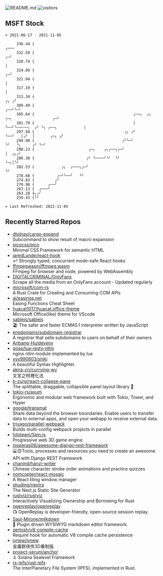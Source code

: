 ![README.md](https://github.com/Gerhut/Gerhut/workflows/README.md/badge.svg)
![visitors](https://visitors.vercel.app/Gerhut/Gerhut?token=8cf69d1f6813d272ef062726b6070c9be4ff72038cfe5a7ded7384a8da65d866)

## MSFT Stock

```
> 2021-06-17 - 2021-11-05

     336.44 ┤                                                                                               ╭─── 
     332.59 ┤                                                                                             ╭─╯    
     328.74 ┤                                                                                             │      
     324.89 ┤                                                                                           ╭─╯      
     321.04 ┤                                                                                           │        
     317.19 ┤                                                                                           │        
     313.34 ┤                                                                                       ╭╮ ╭╯        
     309.49 ┤                                                                                    ╭──╯╰─╯         
     305.64 ┤                                            ╭──╮  ╭╮         ╭─╮                  ╭─╯               
     301.79 ┤                                            │  ╰──╯╰─────╮  ╭╯ ╰╮ ╭──╮            │                 
     297.94 ┤                                        ╭╮ ╭╯            ╰──╯   │╭╯  │       ╭─╮ ╭╯                 
     294.08 ┤                                       ╭╯╰─╯                    ╰╯   ╰╮     ╭╯ ╰─╯                  
     290.23 ┤                        ╭─╮    ╭╮╭──╮╭─╯                              │  ╭╮╭╯                       
     286.38 ┤                       ╭╯ ╰────╯╰╯  ╰╯                                ╰─╮│╰╯                        
     282.53 ┤            ╭╮  ╭───╮╭─╯                                                ╰╯                          
     278.68 ┤          ╭─╯╰──╯   ╰╯                                                                              
     274.83 ┤         ╭╯                                                                                         
     270.98 ┤      ╭──╯                                                                                          
     267.13 ┤  ╭───╯                                                                                             
     263.28 ┼╮╭╯                                                                                                 
     259.43 ┤╰╯                                                                                                  

> Last Refreshed: 2021-11-05
```

## Recently Starred Repos

- [dtolnay/cargo-expand](https://github.com/dtolnay/cargo-expand)  
  Subcommand to show result of macro expansion
- [picocss/pico](https://github.com/picocss/pico)  
  Minimal CSS Framework for semantic HTML
- [jaredLunde/react-hook](https://github.com/jaredLunde/react-hook)  
  ↩ Strongly typed, concurrent mode-safe React hooks
- [ffmpegwasm/ffmpeg.wasm](https://github.com/ffmpegwasm/ffmpeg.wasm)  
  FFmpeg for browser and node, powered by WebAssembly
- [DIGITALCRIMINAL/OnlyFans](https://github.com/DIGITALCRIMINAL/OnlyFans)  
  Scrape all the media from an OnlyFans account - Updated regularly
- [microsoft/com-rs](https://github.com/microsoft/com-rs)  
  A Rust Crate for Creating and Consuming COM APIs
- [ai/easings.net](https://github.com/ai/easings.net)  
  Easing Functions Cheat Sheet
- [huacat1017/huacat.office-theme](https://github.com/huacat1017/huacat.office-theme)  
  Microsoft Office(like) theme for VScode
- [sablejs/sablejs](https://github.com/sablejs/sablejs)  
  🏖️ The safer and faster ECMA5.1 interpreter written by JavaScript
- [ensdomains/subdomain-registrar](https://github.com/ensdomains/subdomain-registrar)  
  A registrar that sells subdomains to users on behalf of their owners
- [Anbang-Hu/devenv](https://github.com/Anbang-Hu/devenv)  
- [gosp/lua-resty-ntlm](https://github.com/gosp/lua-resty-ntlm)  
  nginx ntlm module implemented by lua
- [yyx990803/shiki](https://github.com/yyx990803/shiki)  
  A beautiful Syntax Highlighter.
- [akira-cn/currying-wy](https://github.com/akira-cn/currying-wy)  
  文言之柯裡化法
- [b-zurg/react-collapse-pane](https://github.com/b-zurg/react-collapse-pane)  
  The splittable, draggable, collapsible panel layout library 🎉
- [tokio-rs/axum](https://github.com/tokio-rs/axum)  
  Ergonomic and modular web framework built with Tokio, Tower, and Hyper
- [google/transmat](https://github.com/google/transmat)  
  Share data beyond the browser boundaries. Enable users to transfer data to external apps, and open your webapp to receive external data.
- [trivago/parallel-webpack](https://github.com/trivago/parallel-webpack)  
  Builds multi-config webpack projects in parallel
- [hiloteam/Sein.js](https://github.com/hiloteam/Sein.js)  
  Progressive web 3D game engine.
- [nioperas06/awesome-django-rest-framework](https://github.com/nioperas06/awesome-django-rest-framework)  
   💻😍Tools, processes and resources you need to create an awesome API with Django REST Framework
- [chanind/hanzi-writer](https://github.com/chanind/hanzi-writer)  
  Chinese character stroke order animations and practice quizzes
- [nomcopter/react-mosaic](https://github.com/nomcopter/react-mosaic)  
  A React tiling window manager
- [shuding/nextra](https://github.com/shuding/nextra)  
  The Next.js Static Site Generator
- [rustviz/rustviz](https://github.com/rustviz/rustviz)  
  Interactively Visualizing Ownership and Borrowing for Rust
- [openreplay/openreplay](https://github.com/openreplay/openreplay)  
  :tv: OpenReplay is developer-friendly, open-source session replay.
- [Saul-Mirone/milkdown](https://github.com/Saul-Mirone/milkdown)  
  🍼 Plugin driven WYSIWYG  markdown editor framework.
- [zertosh/v8-compile-cache](https://github.com/zertosh/v8-compile-cache)  
  Require hook for automatic V8 compile cache persistence
- [jynew/jynew](https://github.com/jynew/jynew)  
  金庸群侠传3D重制版
- [project-serum/anchor](https://github.com/project-serum/anchor)  
  ⚓ Solana Sealevel Framework
- [rs-ipfs/rust-ipfs](https://github.com/rs-ipfs/rust-ipfs)  
  The InterPlanetary File System (IPFS), implemented in Rust.
